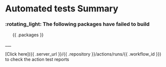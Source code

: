 <h1> Automated tests Summary</h1>
<h3><strong>:rotating_light:</strong> The following packages have failed to build</h3>

<ul>
{{ .packages }}
</ul>
___

[Click here]({{ .server_url }}/{{ .repository }}/actions/runs/{{ .workflow_id }}) to check the action test reports